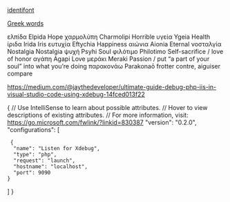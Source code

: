 
[identifont](http://www.identifont.com/)

[Greek words](https://theculturetrip.com/europe/greece/articles/15-beautiful-words-that-will-make-you-fall-in-love-with-the-greek-language/)

ελπίδα      Elpida        Hope
χαρμολύπη   Charmolipi    Horrible
υγεία       Ygeia         Health
ίριδα       Irida         Iris
ευτυχία     Eftychia      Happiness
αιώνια      Aionia        Eternal
νοσταλγία   Nostalgia     Nostalgia
ψυχή        Psyhi         Soul
φιλότιμο    Philotimo     Self-sacrifice / love of honor
αγάπη       Agapi         Love
µεράκι      Meraki        Passion / 
                          put “a part of your soul” into what you’re doing
παρακονάω   Parakonaō     frotter contre, aiguiser
                          compare

https://medium.com/@jaythedeveloper/ultimate-guide-debug-php-iis-in-visual-studio-code-using-xdebug-14fced013f22

{
  // Use IntelliSense to learn about possible attributes.
  // Hover to view descriptions of existing attributes.
  // For more information, visit: https://go.microsoft.com/fwlink/?linkid=830387
  "version": "0.2.0",
  "configurations": [   

     {
      "name": "Listen for Xdebug",
      "type": "php",
      "request": "launch",
      "hostname": "localhost",
      "port": 9090
    }
  ]
}

